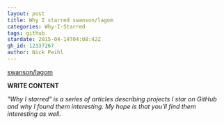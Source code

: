 ```yaml
---
layout: post
title: Why I starred swanson/lagom
categories: Why-I-Starred
tags: github
stardate: 2015-04-14T04:08:42Z
gh_id: 12337267
author: Nick Peihl
---
```


[swanson/lagom](star.repo.html_url)

**WRITE CONTENT**

*"Why I starred" is a series of articles describing projects I star on GitHub and why I found them interesting. My hope is that you'll find them interesting as well.*

